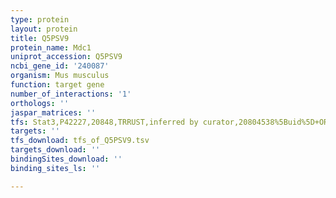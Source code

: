 ```yaml
---
type: protein
layout: protein
title: Q5PSV9
protein_name: Mdc1
uniprot_accession: Q5PSV9
ncbi_gene_id: '240087'
organism: Mus musculus
function: target gene
number_of_interactions: '1'
orthologs: ''
jaspar_matrices: ''
tfs: Stat3,P42227,20848,TRRUST,inferred by curator,20804538%5Buid%5D+OR+29087512%5Buid%5D,Yes
targets: ''
tfs_download: tfs_of_Q5PSV9.tsv
targets_download: ''
bindingSites_download: ''
binding_sites_ls: ''

---
```

